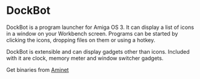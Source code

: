 # DockBot

DockBot is a program launcher for Amiga OS 3. It can display a list of icons in a 
window on your Workbench screen. Programs can be started by clicking the icons,
dropping files on them or using a hotkey.

DockBot is extensible and can display gadgets other than icons. Included with
it are clock, memory meter and window switcher gadgets.

Get binaries from [Aminet](http://aminet.net/util/wb/DockBot.lha)

